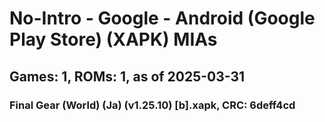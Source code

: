 # No-Intro - Google - Android (Google Play Store) (XAPK) MIAs
## Games: 1, ROMs: 1, as of 2025-03-31

### Final Gear (World) (Ja) (v1.25.10) [b].xapk, CRC: 6deff4cd
